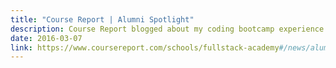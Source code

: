```yaml
---
title: "Course Report | Alumni Spotlight"
description: Course Report blogged about my coding bootcamp experience with Fullstack Academy's Summer of Code.
date: 2016-03-07
link: https://www.coursereport.com/schools/fullstack-academy#/news/alumni-spotlight-frances-coronel-of-fullstack-summer-of-code
---
```

